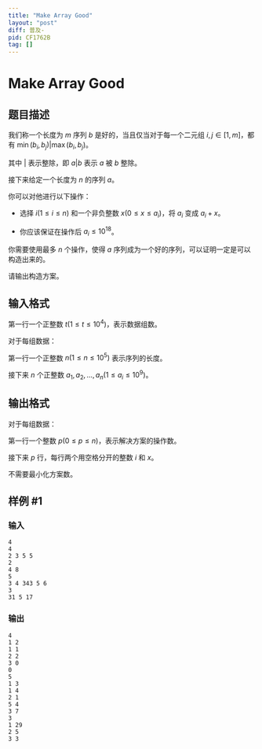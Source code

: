 ```yaml
---
title: "Make Array Good"
layout: "post"
diff: 普及-
pid: CF1762B
tag: []
---
```


# Make Array Good

## 题目描述

我们称一个长度为 $m$ 序列 $b$ 是好的，当且仅当对于每一个二元组 $i,j \in [1,m]$，都有 $\min(b_i,b_j) | \max(b_i,b_j)$。

其中 $|$ 表示整除，即 $a|b$ 表示 $a$ 被 $b$ 整除。

接下来给定一个长度为 $n$ 的序列 $a$。

你可以对他进行以下操作：

- 选择 $i(1 \le i \le n)$ 和一个非负整数 $x(0 \le x \le a_i)$，将 $a_i$ 变成 $a_i+x$。

- 你应该保证在操作后 $a_i \le 10^{18}$。

你需要使用最多 $n$ 个操作，使得 $a$ 序列成为一个好的序列，可以证明一定是可以构造出来的。

请输出构造方案。

## 输入格式

第一行一个正整数 $t(1 \le t \le 10^4)$，表示数据组数。

对于每组数据：

第一行一个正整数 $n(1 \le n \le 10^5)$ 表示序列的长度。

接下来 $n$ 个正整数 $a_1,a_2,\dots,a_n(1 \le a_i \le 10^9)$。

## 输出格式

对于每组数据：

第一行一个整数 $p(0 \le p \le n)$，表示解决方案的操作数。

接下来 $p$ 行，每行两个用空格分开的整数 $i$ 和 $x$。

不需要最小化方案数。

## 样例 #1

### 输入

```
4
4
2 3 5 5
2
4 8
5
3 4 343 5 6
3
31 5 17
```

### 输出

```
4
1 2
1 1
2 2
3 0
0
5
1 3
1 4
2 1
5 4
3 7
3
1 29
2 5
3 3
```


